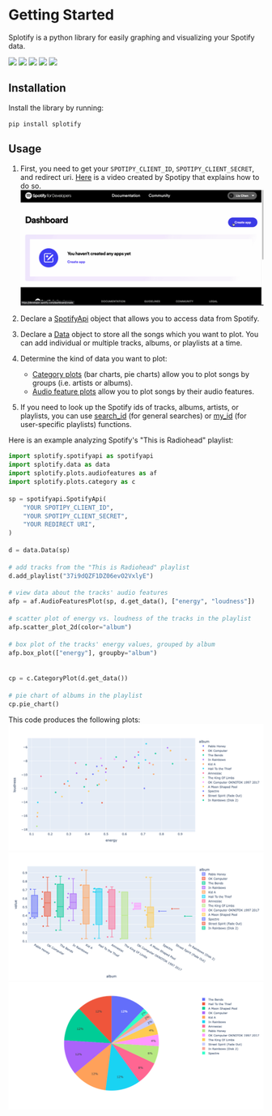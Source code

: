 # Getting Started

Splotify is a python library for easily graphing and visualizing your Spotify data.

[![](https://github.com/cordeliachen/splotify/workflows/Build%20Status/badge.svg?branch=main)](https://github.com/cordeliachen/splotify/actions?query=workflow%3A%22Build+Status%22)
[![](https://codecov.io/gh/cordeliachen/splotify/branch/main/graph/badge.svg)](https://codecov.io/gh/cordeliachen/splotify)
![](https://img.shields.io/badge/license-Apache--2.0-blue)
![](https://img.shields.io/github/issues/cordeliachen/splotify)
[![](https://img.shields.io/pypi/v/splotify)](https://pypi.org/project/splotify/)

## Installation

Install the library by running:

`pip install splotify`

## Usage

1. First, you need to get your `SPOTIPY_CLIENT_ID`, `SPOTIPY_CLIENT_SECRET`, and redirect uri. [Here](https://www.youtube.com/watch?v=3RGm4jALukM) is a video created by Spotipy that explains how to do so. 
![](https://github.com/cordeliachen/splotify/blob/docs/examples/splotifydemo.gif)

2. Declare a [SpotifyApi](source/splotify.html#splotify.spotifyapi.SpotifyApi) object that allows you to access data from Spotify.

3. Declare a [Data](source/splotify.html#splotify.data.Data) object to store all the songs which you want to plot. You can add individual or multiple tracks, albums, or playlists at a time.

4. Determine the kind of data you want to plot:

   - [Category plots](source/splotify.plots.html#splotify.plots.category.CategoryPlot) (bar charts, pie charts) allow you to plot songs by groups (i.e. artists or albums).
   - [Audio feature plots](source/splotify.plots.html#splotify.plots.audiofeatures.AudioFeaturesPlot) allow you to plot songs by their audio features.

5. If you need to look up the Spotify ids of tracks, albums, artists, or playlists, you can use [search_id](source/splotify.html#splotify.helpers.search_id) (for general searches) or [my_id](source/splotify.html#splotify.helpers.my_id) (for user-specific playlists) functions.

Here is an example analyzing Spotify's "This is Radiohead" playlist:

```python
import splotify.spotifyapi as spotifyapi
import splotify.data as data
import splotify.plots.audiofeatures as af
import splotify.plots.category as c

sp = spotifyapi.SpotifyApi(
    "YOUR SPOTIPY_CLIENT_ID",
    "YOUR SPOTIPY_CLIENT_SECRET",
    "YOUR REDIRECT URI",
)

d = data.Data(sp)

# add tracks from the "This is Radiohead" playlist
d.add_playlist("37i9dQZF1DZ06evO2VxlyE")

# view data about the tracks' audio features
afp = af.AudioFeaturesPlot(sp, d.get_data(), ["energy", "loudness"])

# scatter plot of energy vs. loudness of the tracks in the playlist
afp.scatter_plot_2d(color="album")

# box plot of the tracks' energy values, grouped by album
afp.box_plot(["energy"], groupby="album")


cp = c.CategoryPlot(d.get_data())

# pie chart of albums in the playlist
cp.pie_chart()

```

This code produces the following plots:
![](../examples/radiohead_scatter_plot.png)
![](../examples/radiohead_box_plot.png)
![](../examples/radiohead_pie_chart.png)
